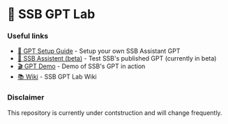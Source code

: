 # 🤖 SSB GPT Lab

### Useful links

- [📝 GPT Setup Guide](./gpt/setup.md) -
  Setup your own SSB Assistant GPT
- [🤖 SSB Assistent (beta)](https://chat.openai.com/g/g-JWtp8Chv5-ssb-assistent-beta) - Test SSB's published GPT (currently in beta)
- [🎬 GPT Demo](https://www.youtube.com/watch?v=9PthFM0opCA) - Demo of SSB's GPT in action
- [📚 Wiki](https://github.com/PxTools/lab_gpt/wiki) - SSB GPT Lab Wiki

### Disclaimer

This repository is currently under contstruction and will change frequently.
